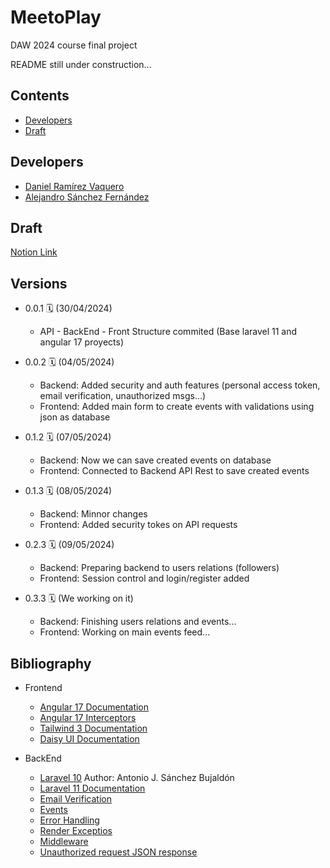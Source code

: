 # MeetoPlay

DAW 2024 course final project

README still under construction...

## Contents

- [Developers](#developers)
- [Draft](#draft)

## Developers

- [Daniel Ramírez Vaquero](https://github.com/DaniRamirezVaquero)
- [Alejandro Sánchez Fernández](https://github.com/Alexiiius)

## Draft

[Notion Link](https://abrasive-hero-fc5.notion.site/Ante-Proyecto-38e379f81d054bee9f4d5a9adf676640?pvs=4)

## Versions
- 0.0.1 🗓️ (30/04/2024) 
  - API - BackEnd - Front Structure commited (Base laravel 11 and angular 17 proyects)
    
- 0.0.2 🗓️ (04/05/2024) 
  - Backend: Added security and auth features (personal access token, email verification, unauthorized msgs...)
  - Frontend: Added main form to create events with validations using json as database
    
- 0.1.2 🗓️ (07/05/2024) 
  - Backend: Now we can save created events on database
  - Frontend: Connected to Backend API Rest to save created events
    
- 0.1.3 🗓️ (08/05/2024) 
  - Backend: Minnor changes
  - Frontend: Added security tokes on API requests

- 0.2.3 🗓️ (09/05/2024) 
  - Backend: Preparing backend to users relations (followers)
  - Frontend: Session control and login/register added
  
- 0.3.3 🗓️ (We working on it)
    - Backend: Finishing users relations and events...
    - Frontend: Working on main events feed...

## Bibliography
- Frontend
  - [Angular 17 Documentation](https://angular.dev/overview)
  - [Angular 17 Interceptors](https://medium.com/@mohsinogen/angular-17-http-interceptors-guide-417e7c8ffada)
  - [Tailwind 3 Documentation](https://tailwindcss.com/docs)
  - [Daisy UI Documentation](https://daisyui.com/docs)
  
- BackEnd
  - [Laravel 10](https://docs.google.com/document/d/11o66V_6gooL5eodWQqh5A8usfJYtiiO_u6D4t4kuhWc/edit#heading=h.lq8wkgqychh3) Author: Antonio J. Sánchez Bujaldón
  - [Laravel 11 Documentation](https://laravel.com/docs/11.x/releases)
  - [Email Verification](https://laravel.com/docs/11.x/verification)
  - [Events](https://laravel.com/docs/11.x/events)
  - [Error Handling](https://laravel.com/docs/11.x/errors)
  - [Render Exceptios](https://laravel.com/docs/11.x/errors#renderable-exceptions)
  - [Middleware](https://laravel.com/docs/11.x/middleware)
  - [Unauthorized request JSON response](https://laracasts.com/discuss/channels/laravel/laravel-11-api-unauthorized-requests-redirects-to-login-page?page=1&replyId=930192)

